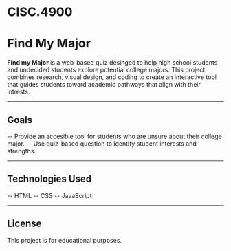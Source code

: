 # CISC.4900
# Find My Major

**Find my Major** is a web-based quiz desinged to help high school students and undecided students explore potential college majors. This project combines research, visual design, and coding to create an interactive tool that guides students toward academic pathways that align with their intrests. 

---

## Goals 
-- Provide an accesible tool for students who are unsure about their college major.
-- Use quiz-based question to identify student interests and strengths.

---

## Technologies Used 
-- HTML
-- CSS 
-- JavaScript

---

## License
This project is for educational purposes.



